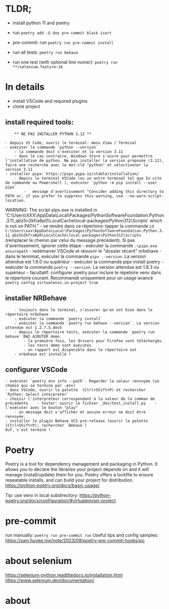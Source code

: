 # TLDR;
- install python 11 and poetry
- run `poetry add -G dev pre-commit black isort`
- pre-commit: run `poetry run pre-commit install`

- run all tests: `poetry run behave`
- run one test (with optional line numer): `poetry run **/selenium.feature:16`
# In details
- install VSCode and required plugins
- clone project

## install required tools:

        ** NE PAS INSTALLER PYTHON 3.12 **

    - depuis VS Code, ouvrir le terminal: menu View / Terminal
    - exécuter la commande `python --version`
        - la commande doit s'exécuter et la version 3.11
        - dans le cas contraire, Windows Store s'ouvre pour permettre l'installation de python. Ne pas installer la version proposée (3.12), faire une recherche avec le mot-clé "python" et sélectionner la version 3.11
    - installer pipx: https://pipx.pypa.io/stable/installation/
        - depuis le terminal VSCode (ou un autre terminal tel que In vite de commande ou Powershell ), exécuter `python -m pip install --user pipx`
            -   message d'avertissement "Consider adding this directory to PATH or, if you prefer to suppress this warning, use --no-warn-script-location.
  WARNING: The script pipx.exe is installed in 'C:\Users\XXX\AppData\Local\Packages\PythonSoftwareFoundation.Python.3.11_qbz5n2kfra8p0\LocalCache\local-packages\Python312\Scripts' which is not on PATH."
        - se rendre dans ce répertoire: tapper la commande `cd C:\Users\xxx\AppData\Local\Packages\PythonSoftwareFoundation.Python.3.11_qbz5n2kfra8p0\LocalCache\local-packages\Python312\Scripts` (remplacer le chemin par celui du message précédent). Si pas d'avertissement, ignorer cette étape
        - exécuter la commande `.\pipx.exe ensurepath`
        - redémarrer VSCode et réouvrir le "dossier récent" nrbehave
        - dans le terminat, exécuter la commande `pipx --version`. La version attendue est 1.6.0 ou supérieur
        - exécuter la commande pipx install poetry
        - exécuter la commande `poetry --version`. La version attendue est 1.8.3 ou supérieur
        - facultatif: configurer poetry pour inclure le répetoire venv dans le répertoire courant. Recommandé uniquement pour un usage avancé
        `poetry config virtualenvs.in-project true`



## installer NRBehave
        - toujours dans le terminal, s'assurer qu'on est bien dans le répertoire nrbehave
        - exécuter la commande `poetry install`
        - exécuter la commande `poetry run behave --version`. La version attendue est 1.2.7.5.dev5
        - depuis le répertoire tests, exécuter la commande `poetry run behave` DWI AJOUTER demo
            - la première fois, les drivers pour Firefox sont téléchargés.
            - les tests demo sont exécutés
            - un rapport est disponible dans le répertoire out
        - nrbehave est installé !

## configurer VSCode
    - exécuter `poetry env info --path`. Regarder la valeur renvoyée (un chemin qui se termine par .env)
    - dans VSCode, ouvrir la palette  (Ctrl+Shift+P) et rechercher `Python: Select interpreter`
    - choisir l'interpréteur correspondant à la valeur de la comman de précédente    - tester: ouvrir le fichier _doc/test_install.py    - l'exécuter avec le bouton "play"
        - un message doit s'afficher et aucune erreur ne doit être renvoyée.
    - installer le plugin Behave VCS pre-release (ouvrir la palette  (Ctrl+Shift+P); rechercher `Behave`)
    Ouf, c'est terminé !

# Poetry

Poetry is a tool for dependency management and packaging in Python. It allows you to declare the libraries your project
depends on and it will manage (install/update) them for you. Poetry offers a lockfile to ensure repeatable installs, and
can build your project for distribution.
https://python-poetry.org/docs/basic-usage/

Tip: use venv in local subdirectory: https://python-poetry.org/docs/configuration/#virtualenvsin-project

# pre-commit
run manually: `poetry run pre-commit run`
Useful tips and config samples: https://sam.hooke.me/note/2023/09/poetry-pre-commit-hooks/po

# about selenium
https://selenium-python.readthedocs.io/installation.html
https://www.selenium.dev/documentation/
# about
